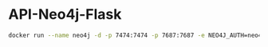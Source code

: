 # API-Neo4j-Flask

```bash
docker run --name neo4j -d -p 7474:7474 -p 7687:7687 -e NEO4J_AUTH=neo4j/password neo4j
```